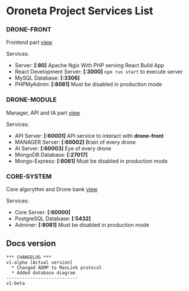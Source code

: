 # Oroneta Project Services List

### DRONE-FRONT

Frontend part [view](https://github.com/oroneta/drone-front)

Services:
* Server: **[:80]** Apache Ngix With PHP serving React Build App
* React Development Server: **[:3000]** `npm run start` to execute server
* MySQL Database: **[:3306]** 
* PHPMyAdmin: **[:8081]** Must be disabled in production mode

### DRONE-MODULE

Manager, API and IA part [view](https://github.com/oroneta/drone-module)

Services:
* API Server: **[:60001]** API service to interact with **drone-front**
* MANAGER Server: **[:60002]** Brain of every drone
* AI Server: **[:60003]** Eye of every drone
* MongoDB Database: **[:27017]**
* Mongo-Express: **[:8081]** Must be disabled in production mode

### CORE-SYSTEM

Core algorythm and Drone bank [view](https://github.com/oroneta/core-system)

Services:
* Core Server: **[:60000]** 
* PostgreSQL Database: **[:5432]**
* Adminer: **[:8081]** Must be disabled in production mode



## Docs version
```log
*** CHANGELOG ***
v1-alpha [Actual version]
  * Changed ADMP to MavLink protocol
  * Added database diagram
---------------------------
v1-beta
```
